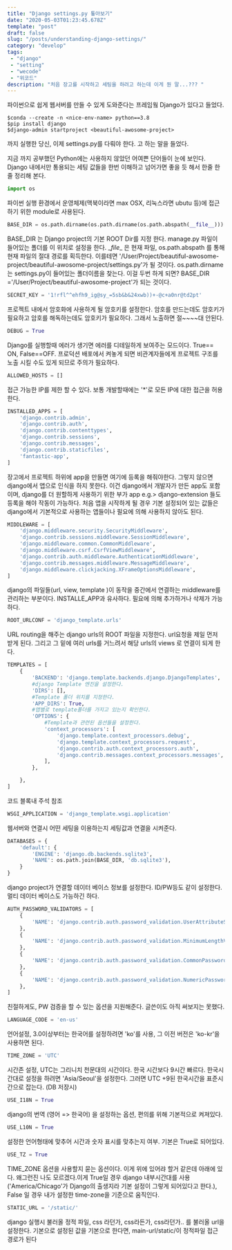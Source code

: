 ```yaml
---
title: "Django settings.py 톺아보기"
date: "2020-05-03T01:23:45.678Z"
template: "post"
draft: false
slug: "/posts/understanding-django-settings/"
category: "develop"
tags:
 - "django"
 - "setting"
 - "wecode"
 - "위코드"
description: "처음 장고를 시작하고 세팅을 하려고 하는데 이게 뭔 말...??? "
---
```


파이썬으로 쉽게 웹서버를 만들 수 있게 도와준다는 프레임웤 Django가 있다고 들었다. 

```shell
$conda --create -n <nice-env-name> python==3.8
$pip install django
$django-admin startproject <beautiful-awosome-project>
```

까지 실행한 당신, 이제 settings.py를 다뤄야 한다. 고 하는 말을 들었다. 

지금 까지 공부했던 Python에는 사용하지 않았던 어여쁜 단어들이 눈에 보인다. Django 내에서만 통용되는 세팅 값들을 한번 이해하고 넘어가면 좋을 듯 해서 한줄 한줄 정리해 본다. 

```python
import os
```
 파이썬 실행 환경에서 운영체제(맥북이라면 max OSX, 리눅스라면 ubutu 등)에 접근하기 위한 module로 사용된다.

```python
BASE_DIR = os.path.dirname(os.path.dirname(os.path.abspath(__file__)))
```
 BASE_DIR 는 Django project의 기본 ROOT Dir를 지정 한다. manage.py 파일이 들어있는 폴더를 이 위치로 설정을 한다.
 \__file__ 은 현재 파일, os.path.abspath 를 통해 현재 파일의 절대 경로를 획득한다. 이를테면 '/User/Project/beautiful-awosome-project/beautiful-awosome-project/settings.py'가 될 것이다. os.path.dirname는 settings.py이 들어있는 폴더이름을 찾는다. 이걸 두번 하게 되면?
BASE_DIR ='/User/Project/beautiful-awosome-project'가 되는 것이다.

```python
SECRET_KEY = '1!rfl^^ehfh9_ig@sy_=5sb&b&24xwb))+-@c+a0nr@td2pt'
```
프로젝트 내에서 암호화에 사용하게 될 암호키를 설정한다. 암호를 만드는데도 암호키가 필요하고 암호를 해독하는데도 암호키가 필요하다. 그래서 노출하면 절~~~~대 안된다.
```python
DEBUG = True
```
Django를 실행할때 에러가 생기면 에러를 디테일하게 보여주는 모드이다. True== ON, False==OFF. 프로덕션 배포에서 켜놓게 되면 비관계자들에게 프로젝트 구조를 노출 시킬 수도 있게 되므로 주의가 필요하다.
```python
ALLOWED_HOSTS = []
```
접근 가능한 IP를 제한 할 수 있다. 보통 개발할때에는 '*'로 모든 IP에 대한 접근을 허용한다.
```python
INSTALLED_APPS = [
    'django.contrib.admin',
    'django.contrib.auth',
    'django.contrib.contenttypes',
    'django.contrib.sessions',
    'django.contrib.messages',
    'django.contrib.staticfiles',
    'fantastic-app',
]
```
장고에서 프로젝트 하위에 app을 만들면 여기에 등록을 해줘야한다. 그렇지 않으면 django에서 앱으로 인식을 하지 못한다. 이건 django에서 개발자가 만든 app도 포함이며, django를 더 원할하게 사용하기 위한 부가 app e.g.> django-extension 들도 등록을 해야 작동이 가능하다. 처음 앱을 시작하게 될 경우 기본 설정되어 있는 값들은 django에서 기본적으로 사용하는 앱들이나 필요에 의해 사용하지 않아도 된다.
```python
MIDDLEWARE = [
    'django.middleware.security.SecurityMiddleware',
    'django.contrib.sessions.middleware.SessionMiddleware',
    'django.middleware.common.CommonMiddleware',
    'django.middleware.csrf.CsrfViewMiddleware',
    'django.contrib.auth.middleware.AuthenticationMiddleware',
    'django.contrib.messages.middleware.MessageMiddleware',
    'django.middleware.clickjacking.XFrameOptionsMiddleware',
]
```
django의 파일들(url, view, template )이 동작을 중간에서 연결하는 middleware를 관리하는 부분이다. INSTALLE_APP과 유사하다. 필요에 의해 추가하거나 삭제가 가능하다.
```python
ROOT_URLCONF = 'django_template.urls'
```
URL routing을 해주는 django urls의 ROOT 파일을 지정한다. url요청을 제일 먼저 받게 된다. 그리고 그 밑에 여러 urls를 거느려서 해당 urls의 views 로 연결이 되게 한다.
```python
TEMPLATES = [
    {
        'BACKEND': 'django.template.backends.django.DjangoTemplates',
        #django Template 엔진을 설정한다.
        'DIRS': [],
        #Template 폴더 위치를 지정한다.
        'APP_DIRS': True,
        #앱별로 template폴더를 가지고 있는지 확인한다.
        'OPTIONS': {
            #Template과 관련된 옵션들을 설정한다.
            'context_processors': [
                'django.template.context_processors.debug',
                'django.template.context_processors.request',
                'django.contrib.auth.context_processors.auth',
                'django.contrib.messages.context_processors.messages',
            ],
        },

    },
]
```

코드 블록내 주석 참조


```python
WSGI_APPLICATION = 'django_template.wsgi.application'
```

웹서버와 연결시 어떤 세팅을 이용하는지 세팅값과 연결을 시켜준다.
```python
DATABASES = {
    'default': {
        'ENGINE': 'django.db.backends.sqlite3',
        'NAME': os.path.join(BASE_DIR, 'db.sqlite3'),
    }
}
```
django project가 연결할 데이터 베이스 정보를 설정한다. ID/PW등도 같이 설정한다. 멀티 데이터 베이스도 가능하긴 하다.

```python
AUTH_PASSWORD_VALIDATORS = [
    {
        'NAME': 'django.contrib.auth.password_validation.UserAttributeSimilarityValidator',
    },
    {
        'NAME': 'django.contrib.auth.password_validation.MinimumLengthValidator',
    },
    {
        'NAME': 'django.contrib.auth.password_validation.CommonPasswordValidator',
    },
    {
        'NAME': 'django.contrib.auth.password_validation.NumericPasswordValidator',
    },
]
```
친절하게도, PW 검증을 할 수 있는 옵션을 지원해준다. 글쓴이도 아직 써보지는 못했다. 
```python
LANGUAGE_CODE = 'en-us'
```

언어설정, 3.0이상부터는 한국어를 설정하려면 'ko'를 사용, 그 이전 버전은 'ko-kr'을 사용하면 된다.
```python
TIME_ZONE = 'UTC'
```
시간존 설정, UTC는 그리니치 천문대의 시간이다. 한국 시간보다 9시간 빠르다. 한국시간대로 설정을 하려면 'Asia/Seoul'을 설정한다. 그러면 UTC +9된 한국시간을 표준시간으로 잡는다. (DB 저장시)
```python
USE_I18N = True
```
django의 번역 (영어 => 한국어) 을 설정하는 옵션, 편의를 위해 기본적으로 켜져있다.
```python
USE_L10N = True
```
설정한 언어형태에 맞추어 시간과 숫자 표시를 맞추는지 여부. 기본은 True로 되어있다.
```python
USE_TZ = True
```
TIME_ZONE 옵션을 사용할지 묻는 옵션이다. 이게 위에 있어랴 할거 같은데 아래에 있다. 왜그런진 나도 모르겠다.이게 True일 경우 django 내부시간대를 사용('America/Chicago'가 Django의 출생지라 기본 설정이 그렇게 되어있다고 한다.), False 일 경우 내가 설정한 time-zone을 기준으로 움직인다. 
```python
STATIC_URL = '/static/'
```
django 실행시 불러올 정적 파일, css 라던가, css라든가, css라던가.. 를 불러올 url을 설정한다. 기본으로 설정된 값을 기본으로 한다면, main-url/static/이 정적파일 접근 경로가 된다

